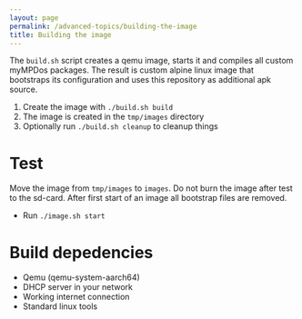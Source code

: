 ```yaml
---
layout: page
permalink: /advanced-topics/building-the-image
title: Building the image
---
```


The `build.sh` script creates a qemu image, starts it and compiles all custom myMPDos packages. The result is custom alpine linux image that bootstraps its configuration and uses this repository as additional apk source.

1. Create the image with `./build.sh build`
2. The image is created in the `tmp/images` directory
3. Optionally run `./build.sh cleanup` to cleanup things

# Test

Move the image from `tmp/images` to `images`.
Do not burn the image after test to the sd-card. After first start of an image all bootstrap files are removed.

- Run `./image.sh start`

# Build depedencies

- Qemu (qemu-system-aarch64)
- DHCP server in your network
- Working internet connection
- Standard linux tools